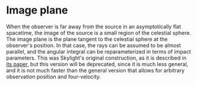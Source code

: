 # Image plane 

When the observer is far away from the source in an asymptotically flat spacetime, the image of the source is a small region of the celestial sphere. The image plane is the plane tangent to the celestial sphere at the observer's position. In that case, the rays can be assumed to be almost parallel, and the angular integral can be reparameterized in terms of impact parameters. This was Skylight's original construction, as it is described in [its paper](https://academic.oup.com/mnras/article-abstract/515/1/1316/6631564?login=false), but this version will be deprecated, since it is much less general, and it is not much faster than the general version that allows for arbitrary observation position and four-velocity.